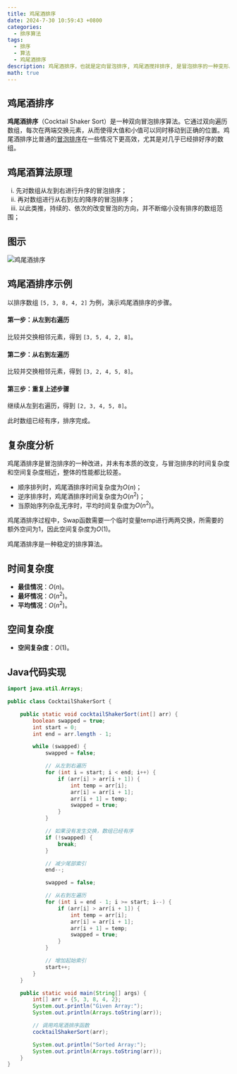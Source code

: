 ```yaml
---
title: 鸡尾酒排序
date: 2024-7-30 10:59:43 +0800
categories:
  - 排序算法
tags:
  - 排序
  - 算法
  - 鸡尾酒排序
description: 鸡尾酒排序，也就是定向冒泡排序, 鸡尾酒搅拌排序, 是冒泡排序的一种变形。此算法与冒泡排序的不同处在于排序时是以双向在序列中进行排序。
math: true
---
```

## 鸡尾酒排序

**鸡尾酒排序**（Cocktail Shaker Sort）是一种双向冒泡排序算法。它通过双向遍历数组，每次在两端交换元素，从而使得大值和小值可以同时移动到正确的位置。鸡尾酒排序比普通的[冒泡排序](https://rd-wang.github.io/posts/冒泡排序/)在一些情况下更高效，尤其是对几乎已经排好序的数组。
## **鸡尾酒算法原理**

  i. 先对数组从左到右进行升序的冒泡排序；  
  ii. 再对数组进行从右到左的降序的冒泡排序；  
  iii. 以此类推，持续的、依次的改变冒泡的方向，并不断缩小没有排序的数组范围；

## 图示

![鸡尾酒排序](https://rd-wang.github.io/assets/img/sort/鸡尾酒排序.gif)

## 鸡尾酒排序示例 
以排序数组 `[5, 3, 8, 4, 2]` 为例，演示鸡尾酒排序的步骤。 
#### 第一步：从左到右遍历 
比较并交换相邻元素，得到 `[3, 5, 4, 2, 8]`。 
#### 第二步：从右到左遍历 
比较并交换相邻元素，得到 `[3, 2, 4, 5, 8]`。 
#### 第三步：重复上述步骤 
继续从左到右遍历，得到 `[2, 3, 4, 5, 8]`。

此时数组已经有序，排序完成。
## 复杂度分析

鸡尾酒排序是冒泡排序的一种改进，并未有本质的改变，与冒泡排序的时间复杂度和空间复杂度相近，整体的性能都比较差。

- 顺序排列时，鸡尾酒排序时间复杂度为$O(n)$；
- 逆序排序时，鸡尾酒排序时间复杂度为$O(n^2)$；
- 当原始序列杂乱无序时，平均时间复杂度为$O(n^2)$。

鸡尾酒排序过程中，Swap函数需要一个临时变量temp进行两两交换，所需要的额外空间为1，因此空间复杂度为$O(1)$。

鸡尾酒排序是一种稳定的排序算法。

## 时间复杂度

- **最佳情况**：$O(n)$。 
- **最坏情况**：$O(n^2)$。 
- **平均情况**：$O(n^2)$。
  
## 空间复杂度

- **空间复杂度**：$O(1)$。


## Java代码实现

```java
import java.util.Arrays;

public class CocktailShakerSort {

    public static void cocktailShakerSort(int[] arr) {
        boolean swapped = true;
        int start = 0;
        int end = arr.length - 1;

        while (swapped) {
            swapped = false;

            // 从左到右遍历
            for (int i = start; i < end; i++) {
                if (arr[i] > arr[i + 1]) {
                    int temp = arr[i];
                    arr[i] = arr[i + 1];
                    arr[i + 1] = temp;
                    swapped = true;
                }
            }

            // 如果没有发生交换，数组已经有序
            if (!swapped) {
                break;
            }

            // 减少尾部索引
            end--;

            swapped = false;

            // 从右到左遍历
            for (int i = end - 1; i >= start; i--) {
                if (arr[i] > arr[i + 1]) {
                    int temp = arr[i];
                    arr[i] = arr[i + 1];
                    arr[i + 1] = temp;
                    swapped = true;
                }
            }

            // 增加起始索引
            start++;
        }
    }

    public static void main(String[] args) {
        int[] arr = {5, 3, 8, 4, 2};
        System.out.println("Given Array:");
        System.out.println(Arrays.toString(arr));

        // 调用鸡尾酒排序函数
        cocktailShakerSort(arr);

        System.out.println("Sorted Array:");
        System.out.println(Arrays.toString(arr));
    }
}
```
